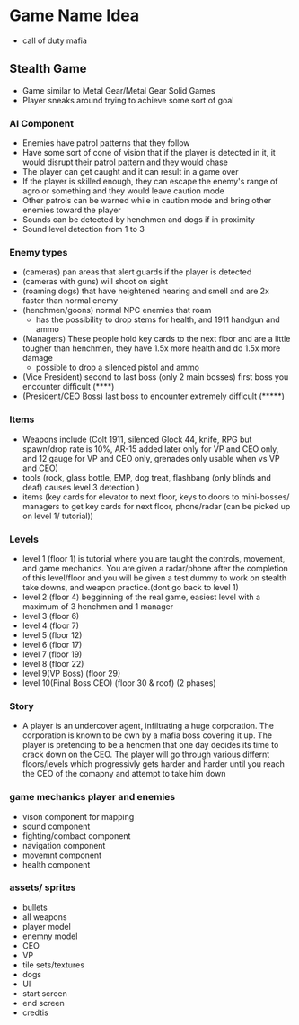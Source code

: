 # Game Name Idea
 - call of duty mafia
## Stealth Game
- Game similar to Metal Gear/Metal Gear Solid Games
- Player sneaks around trying to achieve some sort of goal
### AI Component
- Enemies have patrol patterns that they follow
- Have some sort of cone of vision that if the player is detected in it, it would disrupt their patrol pattern and they would chase
- The player can get caught and it can result in a game over
- If the player is skilled enough, they can escape the enemy's range of agro or something and they would leave caution mode
- Other patrols can be warned while in caution mode and bring other enemies toward the player
- Sounds can be detected by henchmen and dogs if in proximity
- Sound level detection from 1 to 3
### Enemy types
- (cameras) pan areas that alert guards if the player is detected
- (cameras with guns) will shoot on sight 
- (roaming dogs) that have heightened hearing and smell and are 2x faster than normal enemy
- (henchmen/goons) normal NPC enemies that roam
  - has the possibility to drop stems for health, and 1911 handgun and ammo
- (Managers) These people hold key cards to the next floor and are a little tougher than henchmen, they have 1.5x more health and do 1.5x more damage
  - possible to drop a silenced pistol and ammo
- (Vice President) second to last boss (only 2 main bosses) first boss you encounter difficult (****)
- (President/CEO Boss) last boss to encounter extremely difficult (*****)
### Items
- Weapons include (Colt 1911, silenced Glock 44, knife, RPG but spawn/drop rate is 10%, AR-15 added later only for VP and CEO only, and 12 gauge for VP and CEO only, grenades only usable when vs VP and CEO)
- tools (rock, glass bottle, EMP, dog treat, flashbang (only blinds and deaf) causes level 3 detection )
- items (key cards for elevator to next floor, keys to doors to mini-bosses/ managers to get key cards for next floor, phone/radar (can be picked up on level 1/ tutorial))
### Levels
- level 1 (floor 1) is tutorial where you are taught the controls, movement, and game mechanics. You are given a radar/phone after the completion of this level/floor and you will be given a test dummy to work on stealth take downs, and weapon practice.(dont go back to level 1)
- level 2 (floor 4) begginning of the real game, easiest level with a maximum of 3 henchmen and 1 manager
- level 3 (floor 6)
- level 4 (floor 7)
- level 5 (floor 12)
- level 6 (floor 17)
- level 7 (floor 19)
- level 8 (floor 22)
- level 9(VP Boss) (floor 29)
- level 10(Final Boss CEO) (floor 30 & roof) (2 phases)
### Story
- A player is an undercover agent, infiltrating a huge corporation. The corporation is known to be own by a mafia boss covering it up. The player is pretending to be a hencmen that one day decides its time to crack down on the CEO. The player will go through various differnt floors/levels which progressivly gets harder and harder until you reach the CEO of the comapny and attempt to take him down
### game mechanics player and enemies 
- vison component for mapping
- sound component
- fighting/combact component
- navigation component
- movemnt component
- health component
### assets/ sprites
- bullets
- all weapons
- player model
- enemny model
- CEO
- VP
- tile sets/textures
- dogs
- UI
- start screen
- end screen
- credtis
